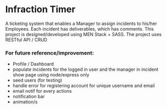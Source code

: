 # Infraction Timer

A ticketing system that enables a Manager to assign incidents to his/her Employees.
Each incident has deliverables, which has comments.
This project is designed/developed using MEN Stack + SASS.
The project uses RESTful API / CRUD

### For future reference/improvement:
* Profile / Dashboard
* populate incidents for the logged in user and the manager in incident show page using node/express only
* seed users (for testing)
* handle error for registering account for unique username and email
* email notif for every actions
* notification bar
* animation/s
